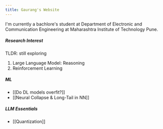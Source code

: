```yaml
---
title: Gaurang's Website
---
```


I'm currently a bachlore's student at Department of Electronic and Communication Engineering at Maharashtra Institute of Technology Pune. 

##### Research Interest
TLDR: still exploring
1. Large Language Model: Reasoning
2. Reinforcement Learning

##### ML
- [[Do DL models overfit?]]
- [[Neural Collapse & Long-Tail in NN]]
##### LLM Essentials
- [[Quantization]]




